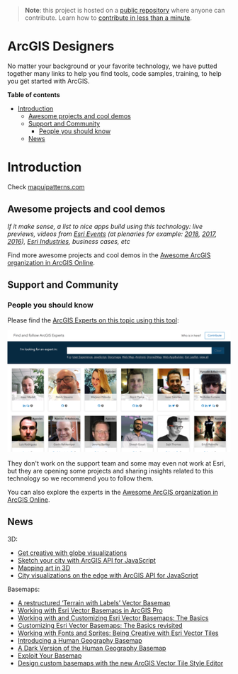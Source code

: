 > **Note**: this project is hosted on a [public repository](https://github.com/hhkaos/awesome-arcgis) where anyone can contribute. Learn how to [contribute in less than a minute](https://github.com/hhkaos/awesome-arcgis/blob/master/CONTRIBUTING.md#contributions).

# ArcGIS Designers

No matter your background or your favorite technology, we have putted together many links to help you find tools, code samples, training, to help you get started with ArcGIS.

<!-- START doctoc generated TOC please keep comment here to allow auto update -->
<!-- DON'T EDIT THIS SECTION, INSTEAD RE-RUN doctoc TO UPDATE -->
**Table of contents**

- [Introduction](#introduction)
  - [Awesome projects and cool demos](#awesome-projects-and-cool-demos)
  - [Support and Community](#support-and-community)
    - [People you should know](#people-you-should-know)
  - [News](#news)

<!-- END doctoc generated TOC please keep comment here to allow auto update -->

# Introduction

Check [mapuipatterns.com](https://www.mapuipatterns.com/)

## Awesome projects and cool demos

*If it make sense, a list to nice apps build using this technology: live previews, videos from [Esri Events](https://www.youtube.com/channel/UC_yE3TatdZKAXvt_TzGJ6mw) (at plenaries for example: [2018](https://www.youtube.com/watch?v=K2lBYyAGN_c&list=PLaPDDLTCmy4aE-073hhwZQplvJ8MmKZCe), [2017](https://www.youtube.com/watch?v=uHDkhm3QiTY&list=PLaPDDLTCmy4aJoXyro9yWOr2pdIe0mr9A), [2016](https://www.youtube.com/watch?v=Qn7ezk-9iqs&list=PLaPDDLTCmy4ZvztJzqBnGTBoD0Lz9r39S)), [Esri Industries](https://www.youtube.com/channel/UCZTiOg3n0pqUDSatq7mS2PA/), business cases, etc*

Find more awesome projects and cool demos in the [Awesome ArcGIS organization in ArcGIS Online](https://awesome-arcgis.maps.arcgis.com/home/group.html?id=8cb77aecfb4d49cb8460a97181aa5434&start=1&view=list#content).

## Support and Community

### People you should know

Please find the [ArcGIS Experts on this topic using this tool](https://esri-es.github.io/arcgis-experts/?topic=design):

[![ArcGIS Experts Tool Screenshot](https://github.com/esri-es/arcgis-experts/blob/master/assets/imgs/arcgis-experts-tool.png?raw=true)](https://esri-es.github.io/arcgis-experts/?topic=design)

They don't work on the support team and some may even not work at Esri,
but they are opening some projects and sharing insights related to this
technology so we recommend you to follow them.

You can also explore the experts in the [Awesome ArcGIS organization in ArcGIS Online](https://awesome-arcgis.maps.arcgis.com/home/group.html?id=f3807dde35134fb5b5f0cdc9b1b506f0&start=1&view=list#content).

## News

3D:

* [Get creative with globe visualizations](https://www.esri.com/arcgis-blog/products/js-api-arcgis/mapping/get-creative-with-globe-visualizations/)
* [Sketch your city with ArcGIS API for JavaScript](https://www.esri.com/arcgis-blog/products/js-api-arcgis/mapping/sketch-your-city-with-arcgis-api-for-javascript/)
* [Mapping art in 3D](https://www.esri.com/arcgis-blog/products/3d-gis/3d-gis/mapping-art-in-3d/)
* [City visualizations on the edge with ArcGIS API for JavaScript](https://www.esri.com/arcgis-blog/products/js-api-arcgis/mapping/city-visualizations-on-the-edge-with-arcgis-api-for-javascript/)

Basemaps:

* [A restructured ‘Terrain with Labels’ Vector Basemap](https://www.esri.com/arcgis-blog/products/mapping/mapping/a-restructured-terrain-with-labels-vector-basemap/)
* [Working with Esri Vector Basemaps in ArcGIS Pro](https://www.esri.com/arcgis-blog/products/arcgis-pro/mapping/vector-basemaps-in-arcgis-pro/)
* [Working with and Customizing Esri Vector Basemaps: The Basics](https://www.esri.com/arcgis-blog/products/mapping/mapping/working-with-and-customizing-esri-vector-basemaps-the-basics/)
* [Customizing Esri Vector Basemaps: The Basics revisited](https://www.esri.com/arcgis-blog/products/arcgis-online/mapping/working-with-and-customizing-esri-vector-basemaps/)
* [Working with Fonts and Sprites: Being Creative with Esri Vector Tiles](https://www.esri.com/arcgis-blog/products/mapping/mapping/working-with-fonts-and-sprites-being-creative-with-esri-vector-tiles/)
* [Introducing a Human Geography Basemap](https://www.esri.com/arcgis-blog/products/mapping/mapping/introducing-a-human-geography-basemap/)
* [A Dark Version of the Human Geography Basemap](https://www.esri.com/arcgis-blog/products/mapping/mapping/a-dark-version-of-the-human-geography-basemap/)
* [Exploit Your Basemap](https://www.esri.com/arcgis-blog/products/mapping/mapping/exploit-your-basemap/)
* [Design custom basemaps with the new ArcGIS Vector Tile Style Editor](https://www.esri.com/arcgis-blog/products/developers/mapping/design-custom-basemaps-with-the-new-arcgis-vector-tile-style-editor/)
